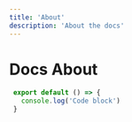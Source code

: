 ```yaml
---
title: 'About'
description: 'About the docs'
---
```


# Docs About

 ```js [file.js]{4-6,7} meta-info=val
  export default () => {
    console.log('Code block')
  }
```